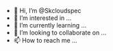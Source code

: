 - 👋 Hi, I’m @Skcloudspec
- 👀 I’m interested in ...
- 🌱 I’m currently learning ...
- 💞️ I’m looking to collaborate on ...
- 📫 How to reach me ...

<!---
Skcloudspec/Skcloudspec is a ✨ special ✨ repository because its `README.md` (this file) appears on your GitHub profile.
You can click the Preview link to take a look at your changes.
--->

